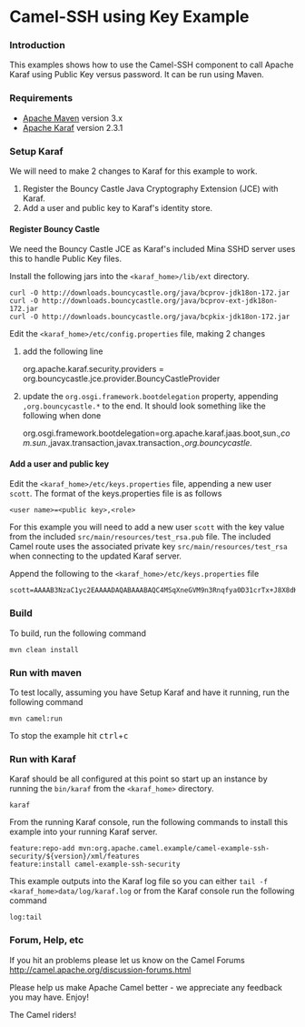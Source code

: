 # Camel-SSH using Key Example

### Introduction
This examples shows how to use the Camel-SSH component to call Apache Karaf
using Public Key versus password. It can be run using Maven.

### Requirements

* [Apache Maven](http://maven.apache.org) version 3.x
* [Apache Karaf](http://karaf.apache.org) version 2.3.1

### Setup Karaf

We will need to make 2 changes to Karaf for this example to work.

1. Register the Bouncy Castle Java Cryptography Extension (JCE) with Karaf.
2. Add a user and public key to Karaf's identity store.

#### Register Bouncy Castle

We need the Bouncy Castle JCE as Karaf's included Mina SSHD server uses this to handle Public Key files.

Install the following jars into the `<karaf_home>/lib/ext` directory.

    curl -O http://downloads.bouncycastle.org/java/bcprov-jdk18on-172.jar
    curl -O http://downloads.bouncycastle.org/java/bcprov-ext-jdk18on-172.jar
    curl -O http://downloads.bouncycastle.org/java/bcpkix-jdk18on-172.jar

Edit the `<karaf_home>/etc/config.properties` file, making 2 changes

1. add the following line

    org.apache.karaf.security.providers = org.bouncycastle.jce.provider.BouncyCastleProvider

2. update the `org.osgi.framework.bootdelegation` property, appending `,org.bouncycastle.*` to the end. It should look
something like the following when done

    org.osgi.framework.bootdelegation=org.apache.karaf.jaas.boot,sun.*,com.sun.*,javax.transaction,javax.transaction.*,org.bouncycastle.*

#### Add a user and public key

Edit the `<karaf_home>/etc/keys.properties` file, appending a new user `scott`. The format of the keys.properties
file is as follows

    <user name>=<public key>,<role>

For this example you will need to add a new user `scott` with the key value from the included
`src/main/resources/test_rsa.pub` file. The included Camel route uses the associated private key
`src/main/resources/test_rsa` when connecting to the updated Karaf server.

Append the following to the `<karaf_home>/etc/keys.properties` file

    scott=AAAAB3NzaC1yc2EAAAADAQABAAABAQC4MSqXneGVM9n3Rnqfya0D31crTx+J8X8dKZ5/+2Rq96/klnmt6uGyl+DI8G0HXVK66KqU2Z0qUE9ytOMR+zSPA+zU4Bhd3G82qdJsys7Nz8t9wSWQs8/ItWTjwg+b3vVLcI1Q8sSgfxqZvD/XQk4srbDs9ba55yjEPn5DOhA7UFbFAv8menSgbpNFMrUQQ9DJcMVlu3MOcMylI5UFFf1uvDD3vUoFXZa6GQOK9j1AGvfagGgBEqV4/AiKzDmQDFqMzmTfTfBpi1crY0SGXdT26PE4Knx7KP7bBJupBm6lJ9Pk39iw8dnDWcq45EEqrHsI0dps7/iQgYxYqBmFLIkP,_g_:admingroup



### Build

To build, run the following command

    mvn clean install

### Run with maven
To test locally, assuming you have Setup Karaf and have it running, run the following command

    mvn camel:run

To stop the example hit <kbd>ctrl</kbd>+<kbd>c</kbd>

### Run with Karaf

Karaf should be all configured at this point so start up an instance by running the `bin/karaf` from
the `<karaf_home>` directory.

	karaf


From the running Karaf console, run the following commands to install this example into your
running Karaf server.

    feature:repo-add mvn:org.apache.camel.example/camel-example-ssh-security/${version}/xml/features
    feature:install camel-example-ssh-security

This example outputs into the Karaf log file so you can either `tail -f <karaf_home>data/log/karaf.log`
or from the Karaf console run the following command

    log:tail

### Forum, Help, etc

If you hit an problems please let us know on the Camel Forums
	<http://camel.apache.org/discussion-forums.html>

Please help us make Apache Camel better - we appreciate any feedback you may
have.  Enjoy!



The Camel riders!
